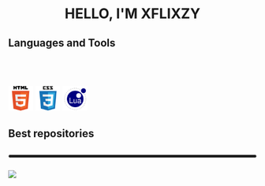 <h1 align="center" style = "text-transform:uppercase">Hello, I'm xFlixzy</h1>

<h2>Languages and Tools<h2>
<br>

<code><img height = "50" src = "https://raw.githubusercontent.com/github/explore/80688e429a7d4ef2fca1e82350fe8e3517d3494d/topics/html/html.png"></code>
<code><img height = "50" src = "https://raw.githubusercontent.com/github/explore/80688e429a7d4ef2fca1e82350fe8e3517d3494d/topics/css/css.png"></code>
<code><img height="50" src="https://raw.githubusercontent.com/github/explore/80688e429a7d4ef2fca1e82350fe8e3517d3494d/topics/lua/lua.png"></code>

<h2>Best repositories<h2>

<hr style="height:5px; border: 1px solid #ccc; border-radius: 20px;">

[![](https://github-readme-stats.vercel.app/api/pin/?username=xFlixzy&repo=xp-shops)](https://github.com/xFlixzy/xp-shops)
